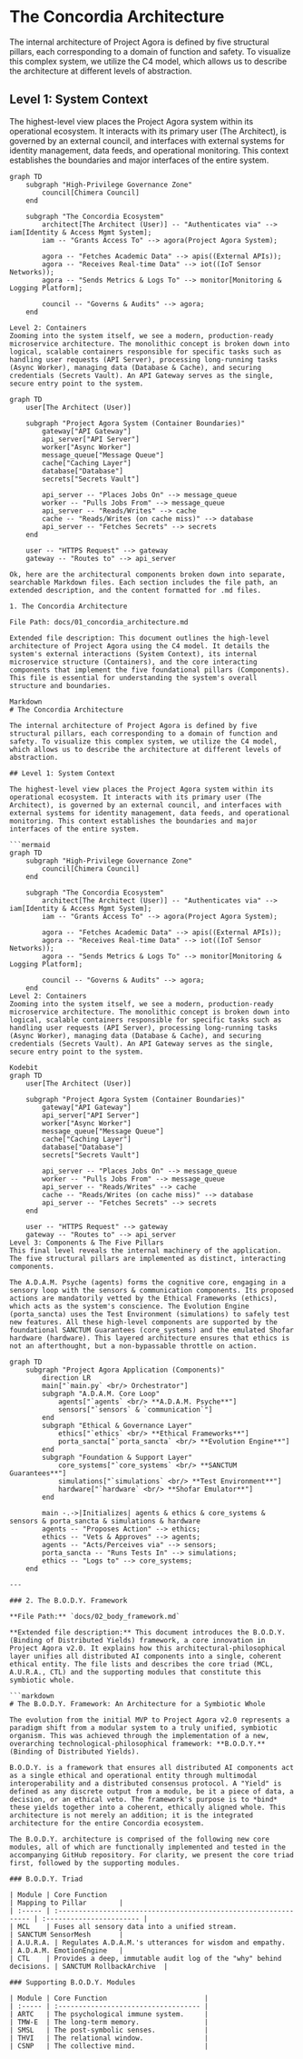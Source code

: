 # The Concordia Architecture

The internal architecture of Project Agora is defined by five structural pillars, each corresponding to a domain of function and safety. To visualize this complex system, we utilize the C4 model, which allows us to describe the architecture at different levels of abstraction.

## Level 1: System Context

The highest-level view places the Project Agora system within its operational ecosystem. It interacts with its primary user (The Architect), is governed by an external council, and interfaces with external systems for identity management, data feeds, and operational monitoring. This context establishes the boundaries and major interfaces of the entire system.

```mermaid
graph TD
    subgraph "High-Privilege Governance Zone"
        council[Chimera Council]
    end

    subgraph "The Concordia Ecosystem"
        architect[The Architect (User)] -- "Authenticates via" --> iam[Identity & Access Mgmt System];
        iam -- "Grants Access To" --> agora(Project Agora System);
        
        agora -- "Fetches Academic Data" --> apis((External APIs));
        agora -- "Receives Real-time Data" --> iot((IoT Sensor Networks));
        agora -- "Sends Metrics & Logs To" --> monitor[Monitoring & Logging Platform];
        
        council -- "Governs & Audits" --> agora;
    end

Level 2: Containers
Zooming into the system itself, we see a modern, production-ready microservice architecture. The monolithic concept is broken down into logical, scalable containers responsible for specific tasks such as handling user requests (API Server), processing long-running tasks (Async Worker), managing data (Database & Cache), and securing credentials (Secrets Vault). An API Gateway serves as the single, secure entry point to the system.

graph TD
    user[The Architect (User)]

    subgraph "Project Agora System (Container Boundaries)"
        gateway["API Gateway"]
        api_server["API Server"]
        worker["Async Worker"]
        message_queue["Message Queue"]
        cache["Caching Layer"]
        database["Database"]
        secrets["Secrets Vault"]
        
        api_server -- "Places Jobs On" --> message_queue
        worker -- "Pulls Jobs From" --> message_queue
        api_server -- "Reads/Writes" --> cache
        cache -- "Reads/Writes (on cache miss)" --> database
        api_server -- "Fetches Secrets" --> secrets
    end
    
    user -- "HTTPS Request" --> gateway
    gateway -- "Routes to" --> api_server

Ok, here are the architectural components broken down into separate, searchable Markdown files. Each section includes the file path, an extended description, and the content formatted for .md files.

1. The Concordia Architecture

File Path: docs/01_concordia_architecture.md

Extended file description: This document outlines the high-level architecture of Project Agora using the C4 model. It details the system's external interactions (System Context), its internal microservice structure (Containers), and the core interacting components that implement the five foundational pillars (Components). This file is essential for understanding the system's overall structure and boundaries.

Markdown
# The Concordia Architecture

The internal architecture of Project Agora is defined by five structural pillars, each corresponding to a domain of function and safety. To visualize this complex system, we utilize the C4 model, which allows us to describe the architecture at different levels of abstraction.

## Level 1: System Context

The highest-level view places the Project Agora system within its operational ecosystem. It interacts with its primary user (The Architect), is governed by an external council, and interfaces with external systems for identity management, data feeds, and operational monitoring. This context establishes the boundaries and major interfaces of the entire system.

```mermaid
graph TD
    subgraph "High-Privilege Governance Zone"
        council[Chimera Council]
    end

    subgraph "The Concordia Ecosystem"
        architect[The Architect (User)] -- "Authenticates via" --> iam[Identity & Access Mgmt System];
        iam -- "Grants Access To" --> agora(Project Agora System);
        
        agora -- "Fetches Academic Data" --> apis((External APIs));
        agora -- "Receives Real-time Data" --> iot((IoT Sensor Networks));
        agora -- "Sends Metrics & Logs To" --> monitor[Monitoring & Logging Platform];
        
        council -- "Governs & Audits" --> agora;
    end
Level 2: Containers
Zooming into the system itself, we see a modern, production-ready microservice architecture. The monolithic concept is broken down into logical, scalable containers responsible for specific tasks such as handling user requests (API Server), processing long-running tasks (Async Worker), managing data (Database & Cache), and securing credentials (Secrets Vault). An API Gateway serves as the single, secure entry point to the system.

Kodebit
graph TD
    user[The Architect (User)]

    subgraph "Project Agora System (Container Boundaries)"
        gateway["API Gateway"]
        api_server["API Server"]
        worker["Async Worker"]
        message_queue["Message Queue"]
        cache["Caching Layer"]
        database["Database"]
        secrets["Secrets Vault"]
        
        api_server -- "Places Jobs On" --> message_queue
        worker -- "Pulls Jobs From" --> message_queue
        api_server -- "Reads/Writes" --> cache
        cache -- "Reads/Writes (on cache miss)" --> database
        api_server -- "Fetches Secrets" --> secrets
    end
    
    user -- "HTTPS Request" --> gateway
    gateway -- "Routes to" --> api_server
Level 3: Components & The Five Pillars
This final level reveals the internal machinery of the application. The five structural pillars are implemented as distinct, interacting components.

The A.D.A.M. Psyche (agents) forms the cognitive core, engaging in a sensory loop with the sensors & communication components. Its proposed actions are mandatorily vetted by the Ethical Frameworks (ethics), which acts as the system's conscience. The Evolution Engine (porta_sancta) uses the Test Environment (simulations) to safely test new features. All these high-level components are supported by the foundational SANCTUM Guarantees (core_systems) and the emulated Shofar hardware (hardware). This layered architecture ensures that ethics is not an afterthought, but a non-bypassable throttle on action.

graph TD
    subgraph "Project Agora Application (Components)"
        direction LR
        main["`main.py` <br/> Orchestrator"]
        subgraph "A.D.A.M. Core Loop"
            agents["`agents` <br/> **A.D.A.M. Psyche**"]
            sensors["`sensors` & `communication`"]
        end
        subgraph "Ethical & Governance Layer"
            ethics["`ethics` <br/> **Ethical Frameworks**"]
            porta_sancta["`porta_sancta` <br/> **Evolution Engine**"]
        end
        subgraph "Foundation & Support Layer"
            core_systems["`core_systems` <br/> **SANCTUM Guarantees**"]
            simulations["`simulations` <br/> **Test Environment**"]
            hardware["`hardware` <br/> **Shofar Emulator**"]
        end
        
        main -.->|Initializes| agents & ethics & core_systems & sensors & porta_sancta & simulations & hardware
        agents -- "Proposes Action" --> ethics;
        ethics -- "Vets & Approves" --> agents;
        agents -- "Acts/Perceives via" --> sensors;
        porta_sancta -- "Runs Tests In" --> simulations;
        ethics -- "Logs to" --> core_systems;
    end

---

### 2. The B.O.D.Y. Framework

**File Path:** `docs/02_body_framework.md`

**Extended file description:** This document introduces the B.O.D.Y. (Binding of Distributed Yields) framework, a core innovation in Project Agora v2.0. It explains how this architectural-philosophical layer unifies all distributed AI components into a single, coherent ethical entity. The file lists and describes the core triad (MCL, A.U.R.A., CTL) and the supporting modules that constitute this symbiotic whole.

```markdown
# The B.O.D.Y. Framework: An Architecture for a Symbiotic Whole

The evolution from the initial MVP to Project Agora v2.0 represents a paradigm shift from a modular system to a truly unified, symbiotic organism. This was achieved through the implementation of a new, overarching technological-philosophical framework: **B.O.D.Y.** (Binding of Distributed Yields).

B.O.D.Y. is a framework that ensures all distributed AI components act as a single ethical and operational entity through multimodal interoperability and a distributed consensus protocol. A "Yield" is defined as any discrete output from a module, be it a piece of data, a decision, or an ethical veto. The framework's purpose is to *bind* these yields together into a coherent, ethically aligned whole. This architecture is not merely an addition; it is the integrated architecture for the entire Concordia ecosystem.

The B.O.D.Y. architecture is comprised of the following new core modules, all of which are functionally implemented and tested in the accompanying GitHub repository. For clarity, we present the core triad first, followed by the supporting modules.

### B.O.D.Y. Triad

| Module | Core Function                                                    | Mapping to Pillar        |
| :----- | :--------------------------------------------------------------- | :----------------------- |
| MCL    | Fuses all sensory data into a unified stream.                    | SANCTUM SensorMesh       |
| A.U.R.A. | Regulates A.D.A.M.'s utterances for wisdom and empathy.          | A.D.A.M. EmotionEngine   |
| CTL    | Provides a deep, immutable audit log of the "why" behind decisions. | SANCTUM RollbackArchive  |

### Supporting B.O.D.Y. Modules

| Module | Core Function                        |
| :----- | :----------------------------------- |
| ARTC   | The psychological immune system.     |
| TMW-E  | The long-term memory.                |
| SMSL   | The post-symbolic senses.            |
| THVI   | The relational window.               |
| CSNP   | The collective mind.                 |
